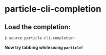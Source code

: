 # particle-cli-completion

## Load the completion:

```bash
$ source particle-cli.completion
```

**Now try tabbing while using `particle`!**
